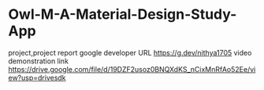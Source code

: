 # Owl-M-A-Material-Design-Study-App
project,project report
google developer URL https://g.dev/nithya1705
video demonstration link https://drive.google.com/file/d/19DZF2usoz0BNQXdKS_nCixMnRfAo52Ee/view?usp=drivesdk
